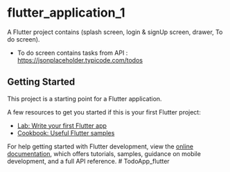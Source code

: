 # flutter_application_1

A Flutter project contains (splash screen, login & signUp screen, drawer, To do screen).
 * To do screen contains tasks from API : https://jsonplaceholder.typicode.com/todos




## Getting Started

This project is a starting point for a Flutter application.

A few resources to get you started if this is your first Flutter project:

- [Lab: Write your first Flutter app](https://docs.flutter.dev/get-started/codelab)
- [Cookbook: Useful Flutter samples](https://docs.flutter.dev/cookbook)

For help getting started with Flutter development, view the
[online documentation](https://docs.flutter.dev/), which offers tutorials,
samples, guidance on mobile development, and a full API reference.
#   T o d o A p p _ f l u t t e r 
 
 
